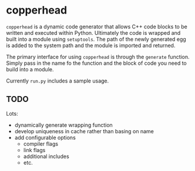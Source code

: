 # copperhead

```copperhead``` is a dynamic code generator that allows C++ code blocks to be written and executed within Python. Ultimately the code is wrapped and built into a module using ```setuptools```. The path of the newly generated egg is added to the system path and the module is imported and returned.

The primary interface for using ```copperhead``` is through the ```generate``` function. Simply pass in the name fo the function and the block of code you need to build into a module.

Currently ```run.py``` includes a sample usage.

## TODO
Lots:
- dynamically generate wrapping function
- develop uniqueness in cache rather than basing on name
- add configurable options
    - compiler flags
    - link flags
    - additional includes
    - etc.
